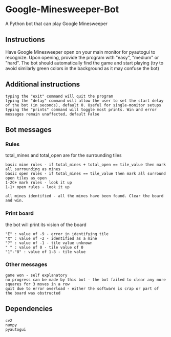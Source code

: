 # Google-Minesweeper-Bot
A Python bot that can play Google Minesweeper


## Instructions
Have Google Minesweeper open on your main monitor for pyautogui to recognize. Upon opening, provide the program with "easy", "medium" or "hard". The bot should automatically find the game and start playing (try to avoid similarly green colors in the background as it may confuse the bot)

## Additional instructions
```
typing the "exit" command will quit the program
typing the "delay" command will allow the user to set the start delay of the bot (in seconds), default 0. Useful for single-monitor setups
typing the "prints" command will toggle most prints. Win and error messages remain unaffected, default False
```

## Bot messages
### Rules
total_mines and total_open are for the surrounding tiles
```
basic mine rules - if total_mines + total_open == tile_value then mark all surrounding as mines
basic open rules - if total_mines == tile_value then mark all surround open tiles as open
1-2C+ mark rules - look it up
1-1+ open rules - look it up

all mines identified - all the mines have been found. Clear the board and win.
```
### Print board
the bot will print its vision of the board
```
"E" : value of -9 - error in identifying tile
"X" : value of -2 - identified as a mine
"?" : value of -1 - tile value unknown
" " : value of 0 - tile value of 0
"1"-"8" : value of 1-8 - tile value
```
### Other messages
```
game won - self explanatory
no progress can be made by this bot - the bot failed to clear any more squares for 3 moves in a row
quit due to error overload - either the software is crap or part of the board was obstructed
```

## Dependencies 
```
cv2
numpy
pyautogui
```



